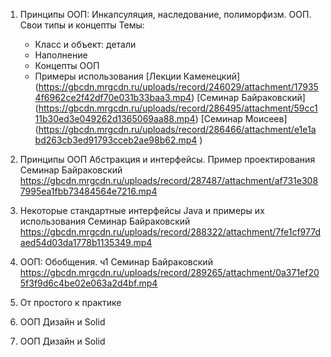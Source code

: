 1. Принципы ООП: Инкапсуляция, наследование, полиморфизм. ООП. Свои типы и концепты
    Темы:
    - Класс и объект: детали
    - Наполнение
    - Концепты ООП
    - Примеры использования
    [Лекции Каменецкий] (https://gbcdn.mrgcdn.ru/uploads/record/246029/attachment/179354f6962ce2f42df70e031b33baa3.mp4)
    [Семинар Байраковский] (https://gbcdn.mrgcdn.ru/uploads/record/286495/attachment/59cc111b30ed3e049262d1365069aa88.mp4)
    [Семинар Моисеев] (https://gbcdn.mrgcdn.ru/uploads/record/286466/attachment/e1e1abd263cb3ed91793cceb2ae98b62.mp4  )

2. Принципы ООП Абстракция и интерфейсы. Пример проектирования  
    Семинар Байраковский https://gbcdn.mrgcdn.ru/uploads/record/287487/attachment/af731e3087995ea1fbb73484564e7216.mp4  
3.  Некоторые стандартные интерфейсы Java и примеры их использования
    Семинар Байраковский https://gbcdn.mrgcdn.ru/uploads/record/288322/attachment/7fe1cf977daed54d03da1778b1135349.mp4


4. ООП: Обобщения. ч1
    Семинар Байраковский https://gbcdn.mrgcdn.ru/uploads/record/289265/attachment/0a371ef205f3f9d6c4be02e063a2d4bf.mp4
5.  От простого к практике
6. ООП Дизайн и Solid

7.  ООП Дизайн и Solid
